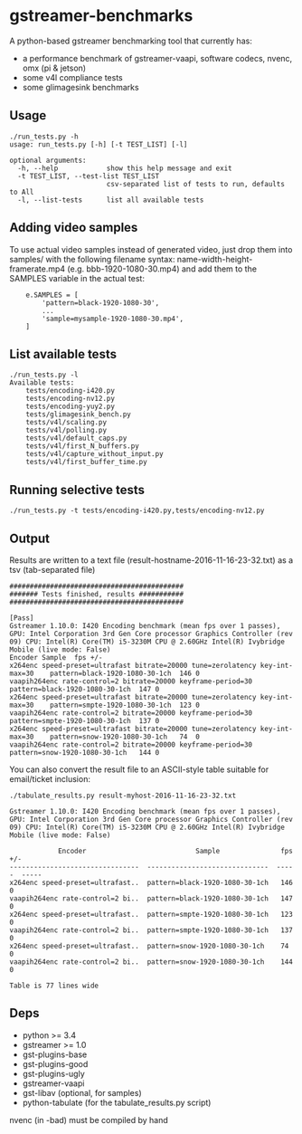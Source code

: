 # gstreamer-benchmarks

A python-based gstreamer benchmarking tool that currently has:
* a performance benchmark of gstreamer-vaapi, software codecs, nvenc, omx (pi & jetson)
* some v4l compliance tests
* some glimagesink benchmarks

## Usage

```
./run_tests.py -h
usage: run_tests.py [-h] [-t TEST_LIST] [-l]

optional arguments:
  -h, --help            show this help message and exit
  -t TEST_LIST, --test-list TEST_LIST
                        csv-separated list of tests to run, defaults to All
  -l, --list-tests      list all available tests
```

## Adding video samples

To use actual video samples instead of generated video, just drop them into samples/ with the following filename syntax: name-width-height-framerate.mp4 (e.g. bbb-1920-1080-30.mp4) and add them to the SAMPLES variable in the actual test: 

```
    e.SAMPLES = [
        'pattern=black-1920-1080-30',
		...
        'sample=mysample-1920-1080-30.mp4',
    ]
```

## List available tests

```
./run_tests.py -l
Available tests:
	tests/encoding-i420.py
	tests/encoding-nv12.py
	tests/encoding-yuy2.py
	tests/glimagesink_bench.py
	tests/v4l/scaling.py
	tests/v4l/polling.py
	tests/v4l/default_caps.py
	tests/v4l/first_N_buffers.py
	tests/v4l/capture_without_input.py
	tests/v4l/first_buffer_time.py
```

## Running selective tests

```
./run_tests.py -t tests/encoding-i420.py,tests/encoding-nv12.py
```
## Output

Results are written to a text file (result-hostname-2016-11-16-23-32.txt) as a tsv (tab-separated file)

```
###########################################
####### Tests finished, results ###########
###########################################

[Pass]
Gstreamer 1.10.0: I420 Encoding benchmark (mean fps over 1 passes), GPU: Intel Corporation 3rd Gen Core processor Graphics Controller (rev 09) CPU: Intel(R) Core(TM) i5-3230M CPU @ 2.60GHz Intel(R) Ivybridge Mobile (live mode: False)
Encoder Sample  fps +/-
x264enc speed-preset=ultrafast bitrate=20000 tune=zerolatency key-int-max=30    pattern=black-1920-1080-30-1ch  146 0
vaapih264enc rate-control=2 bitrate=20000 keyframe-period=30    pattern=black-1920-1080-30-1ch  147 0
x264enc speed-preset=ultrafast bitrate=20000 tune=zerolatency key-int-max=30    pattern=smpte-1920-1080-30-1ch  123 0
vaapih264enc rate-control=2 bitrate=20000 keyframe-period=30    pattern=smpte-1920-1080-30-1ch  137 0
x264enc speed-preset=ultrafast bitrate=20000 tune=zerolatency key-int-max=30    pattern=snow-1920-1080-30-1ch   74  0
vaapih264enc rate-control=2 bitrate=20000 keyframe-period=30    pattern=snow-1920-1080-30-1ch   144 0
```

You can also convert the result file to an ASCII-style table suitable for email/ticket inclusion:

```
./tabulate_results.py result-myhost-2016-11-16-23-32.txt 

Gstreamer 1.10.0: I420 Encoding benchmark (mean fps over 1 passes), GPU: Intel Corporation 3rd Gen Core processor Graphics Controller (rev 09) CPU: Intel(R) Core(TM) i5-3230M CPU @ 2.60GHz Intel(R) Ivybridge Mobile (live mode: False)

            Encoder                           Sample               fps    +/-
--------------------------------  ------------------------------  -----  -----
x264enc speed-preset=ultrafast..  pattern=black-1920-1080-30-1ch   146     0
vaapih264enc rate-control=2 bi..  pattern=black-1920-1080-30-1ch   147     0
x264enc speed-preset=ultrafast..  pattern=smpte-1920-1080-30-1ch   123     0
vaapih264enc rate-control=2 bi..  pattern=smpte-1920-1080-30-1ch   137     0
x264enc speed-preset=ultrafast..  pattern=snow-1920-1080-30-1ch    74      0
vaapih264enc rate-control=2 bi..  pattern=snow-1920-1080-30-1ch    144     0

Table is 77 lines wide
```

## Deps

* python >= 3.4
* gstreamer >= 1.0
* gst-plugins-base
* gst-plugins-good
* gst-plugins-ugly
* gstreamer-vaapi
* gst-libav (optional, for samples)
* python-tabulate (for the tabulate_results.py script)

nvenc (in -bad) must be compiled by hand
